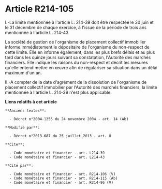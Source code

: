 # Article R214-105

I.-La limite mentionnée à l'article L. 214-39 doit être respectée le 30 juin et le 31 décembre de chaque exercice, à l'issue
de la période de trois ans mentionnée à l'article L. 214-43. 

La société de gestion de l'organisme de placement collectif immobilier informe immédiatement le dépositaire de l'organisme du
non-respect de cette limite. Elle en informe également, dans les plus brefs délais et au plus tard dans les quinze jours
suivant sa constatation, l'Autorité des marchés financiers. Elle indique les raisons du non-respect et décrit les mesures
qu'elle entend mettre en œuvre afin de régulariser sa situation dans un délai maximum d'un an. 

II.-A compter de la date d'agrément de la dissolution de l'organisme de placement collectif immobilier par l'Autorité des
marchés financiers, la limite mentionnée à l'article L. 214-39 n'est plus applicable.

**Liens relatifs à cet article**

	**Anciens textes**:

	  - Décret n°2004-1255 du 24 novembre 2004 - art. 14 (Ab)

	**Modifié par**:

	  - Décret n°2013-687 du 25 juillet 2013 - art. 8

	**Cite**:

	  - Code monétaire et financier - art. L214-39
	  - Code monétaire et financier - art. L214-43

	**Cité par**:

	  - Code monétaire et financier - art. R214-106 (V)
	  - Code monétaire et financier - art. R214-115 (Ab)
	  - Code monétaire et financier - art. R214-96 (V)
